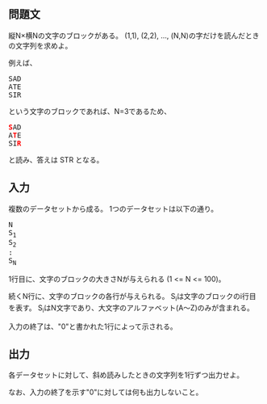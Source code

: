 問題文
--
縦N×横Nの文字のブロックがある。
(1,1), (2,2), ..., (N,N)の字だけを読んだときの文字列を求めよ。

例えば、

<pre>
SAD
ATE
SIR
</pre>

という文字のブロックであれば、N=3であるため、

<pre>
<b style="color:red">S</b>AD
A<b style="color:red">T</b>E
SI<b style="color:red">R</b>
</pre>

と読み、答えは STR となる。

入力
--
複数のデータセットから成る。
1つのデータセットは以下の通り。

<pre>
N
S<sub>1</sub>
S<sub>2</sub>
:
S<sub>N</sub>
</pre>

1行目に、文字のブロックの大きさNが与えられる (1 <= N <= 100)。

続くN行に、文字のブロックの各行が与えられる。
S<sub>i</sub>は文字のブロックのi行目を表す。
S<sub>i</sub>はN文字であり、大文字のアルファベット(A～Z)のみが含まれる。

入力の終了は、"0"と書かれた1行によって示される。

出力
--
各データセットに対して、斜め読みしたときの文字列を1行ずつ出力せよ。

なお、入力の終了を示す"0"に対しては何も出力しないこと。

